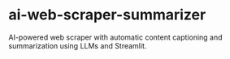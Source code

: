 # ai-web-scraper-summarizer
AI-powered web scraper with automatic content captioning and summarization using LLMs and Streamlit.
